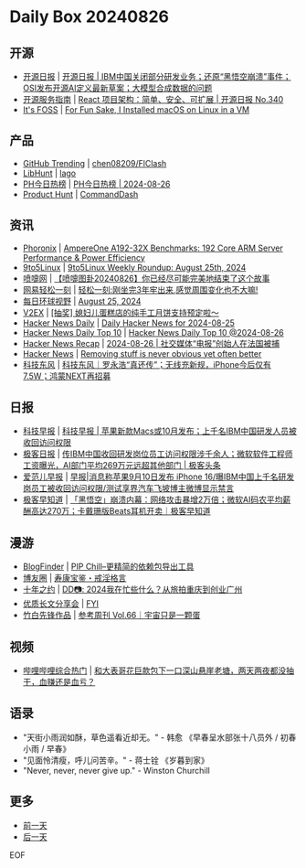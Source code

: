 # Daily Box 20240826

## 开源
- [开源日报](https://www.oschina.net/news/column?columnId=25) | [开源日报 | IBM中国关闭部分研发业务；还原“黑悟空崩溃”事件；OSI发布开源AI定义最新草案；大模型合成数据的问题](https://www.oschina.net/news/308935)
- [开源服务指南](https://osguider.com/blog/) | [React 项目架构：简单、安全、可扩展 | 开源日报 No.340](https://osguider.com/blog/post/daily/daily-340/)
- [It's FOSS](https://itsfoss.com/) | [For Fun Sake, I Installed macOS on Linux in a VM](https://itsfoss.com/macos-linux-vm/)

## 产品
- [GitHub Trending](https://github.com/trending?since=daily) | [chen08209/FlClash](https://github.com/chen08209/FlClash)
- [LibHunt](https://www.libhunt.com/) | [lago](https://www.libhunt.com/r/lago)
- [PH今日热榜](https://decohack.com/category/producthunt/) | [PH今日热榜 | 2024-08-26](https://decohack.com/producthunt-daily-24-08-26/)
- [Product Hunt](https://www.producthunt.com) | [CommandDash](https://www.producthunt.com/posts/commanddash)

## 资讯
- [Phoronix](https://www.phoronix.com/) | [AmpereOne A192-32X Benchmarks: 192 Core ARM Server Performance & Power Efficiency](https://www.phoronix.com/review/ampereone-a192-32x)
- [9to5Linux](https://9to5linux.com/) | [9to5Linux Weekly Roundup: August 25th, 2024](https://9to5linux.com/9to5linux-weekly-roundup-august-25th-2024)
- [喷嚏网](http://www.dapenti.com/blog/blog.asp?subjectid=70&name=xilei) | [【喷嚏图卦20240826】你已经尽可能完美地结束了这个故事](http://www.dapenti.com/blog/more.asp?name=xilei&id=180759)
- [网易轻松一刻](https://m.163.com/touch/exclusive/sub/qsyk) | [轻松一刻:刚坐完3年牢出来,感觉周围变化也不大嘛!](https://m.163.com/news/article/JAHR3JGN000181BR.html)
- [每日环球视野](https://idai.ly/) | [August 25, 2024](http://m.idai.ly/se/a193iG?1724515200)
- [V2EX](https://www.v2ex.com/) | [[抽奖] 媳妇儿蛋糕店的纯手工月饼支持预定啦～](https://www.v2ex.com/t/1067877)
- [Hacker News Daily](https://www.daemonology.net/hn-daily/) | [Daily Hacker News for 2024-08-25](https://www.daemonology.net/hn-daily/2024-08-25.html)
- [Hacker News Daily Top 10](https://github.com/headllines/hackernews-daily) | [Hacker News Daily Top 10 @2024-08-26](https://github.com/headllines/hackernews-daily/issues/1508)
- [Hacker News Recap](https://www.xiaoyuzhoufm.com/podcast/6456fdfc0a8e51c73e68d0cd) | [2024-08-26 | 社交媒体“电报”创始人在法国被捕](https://www.xiaoyuzhoufm.com/episode/66cc4227f78678cbe72dcb55)
- [Hacker News](https://news.ycombinator.com/front) | [Removing stuff is never obvious yet often better](https://news.ycombinator.com/item?id=41353328)
- [科技东风](https://m.smzdm.com/tag/tn0400v/) | [科技东风｜罗永浩“真还传”；无线充新规，iPhone今后仅有7.5W；鸿蒙NEXT再招募](https://post.m.smzdm.com/p/a5xg8lpl/)

## 日报
- [科技早报](https://www.jiemian.com/lists/459.html) | [科技早报 | 苹果新款Macs或10月发布；上千名IBM中国研发人员被收回访问权限](https://www.jiemian.com/article/11608018.html)
- [极客日报](https://blog.csdn.net/csdngeeknews) | [传IBM中国收回研发岗位员工访问权限涉千余人；微软软件工程师工资曝光，AI部门平均269万元远超其他部门 | 极客头条](https://blog.csdn.net/weixin_39786569/article/details/141555873)
- [爱范儿早报](https://www.ifanr.com/category/ifanrnews) | [早报|消息称苹果9月10日发布 iPhone 16/曝IBM中国上千名研发岗员工被收回访问权限/测试享界汽车飞坡博主微博显示禁言](https://www.ifanr.com/1597274)
- [极客早知道](https://www.geekpark.net/column/74) | [「黑悟空」崩溃内幕：网络攻击暴增2万倍；微软AI码农平均薪酬高达270万；卡戴珊版Beats耳机开卖｜极客早知道](https://www.geekpark.net/news/339679)

## 漫游
- [BlogFinder](https://bf.zzxworld.com/) | [PIP Chill–更精简的依赖包导出工具](https://h4ck.org.cn/2024/08/17921?utm_source=blogfinder)
- [博友圈](https://www.boyouquan.com/home) | [寿康宝鉴・戒淫格言](https://www.boyouquan.com/go?from=feed&link=https%3A%2F%2Fwww.buzhuse.com%2Fposts%2Fjingdian%2Fshoukangbaojian%2Fjieyingeyan%2F)
- [十年之约](https://www.foreverblog.cn/feeds.html) | [DD📷: 2024我在忙些什么？从旅拍重庆到创业广州](https://ncnccn.cn/nian-guo-yi-ban-2024wo-zai-mang-xie-shi-yao/)
- [优质长文分享会](https://m.okjike.com/topics/56d2fabe7cb3331100467e2b) | [FYI](https://mp.weixin.qq.com/s/icV2BYZmZAZxkS4Dwt9QVA)
- [竹白先锋作品](https://www.zhubai.wiki/) | [参考周刊 Vol.66｜宇宙只是一颗蛋](https://open.zhubai.wiki/a/l/t/z/pl/ouranswers/2439793997275820032)

## 视频
- [哔哩哔哩综合热门](https://www.bilibili.com/v/popular/all/) | [和大表哥花巨款包下一口深山悬崖老塘，两天两夜都没抽干，血赚还是血亏？](https://b23.tv/BV1ri421r7YE)

## 语录
- "天街小雨润如酥，草色遥看近却无。" - 韩愈 《早春呈水部张十八员外 / 初春小雨 / 早春》
- "见面怜清瘦，呼儿问苦辛。" - 蒋士铨 《岁暮到家》
- "Never, never, never give up." - Winston Churchill

## 更多
- [前一天](daily-box-20240825.md)
- [后一天](daily-box-20240827.md)

EOF
